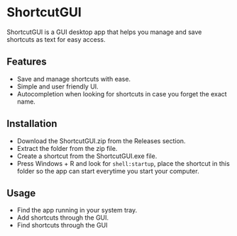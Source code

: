 # ShortcutGUI

ShortcutGUI is a GUI desktop app that helps you manage and save shortcuts as text for easy access.

## Features
- Save and manage shortcuts with ease.
- Simple and user friendly UI.
- Autocompletion when looking for shortcuts in case you forget the exact name.
## Installation
- Download the ShortcutGUI.zip from the Releases section.
- Extract the folder from the zip file.
- Create a shortcut from the ShortcutGUI.exe file.
- Press Windows + R and look for `shell:startup`, place the shortcut in this folder so the app can start everytime you start your computer.
## Usage
- Find the app running in your system tray.
- Add shortcuts through the GUI.
- Find shortcuts through the GUI
